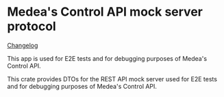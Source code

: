 Medea's Control API mock server protocol
===============================

[Changelog](https://github.com/instrumentisto/medea-jason/blob/master/proto/control-api-mock/CHANGELOG.md)

This app is used for E2E tests and for debugging purposes of Medea's Control API.

This crate provides DTOs for the REST API mock server used for E2E tests and for debugging purposes of Medea's Control API.
